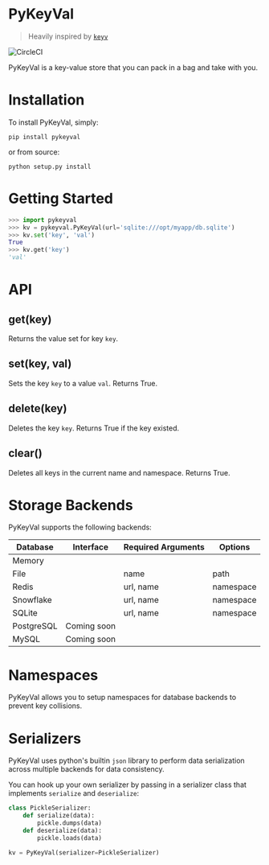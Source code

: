 # PyKeyVal
> Heavily inspired by [`keyv`](https://github.com/lukechilds/keyv)

![CircleCI](https://circleci.com/gh/tchoedak/PyKeyVal.svg?style=shield)

PyKeyVal is a key-value store that you can pack in a bag and take with you.

# Installation

To install PyKeyVal, simply:

`pip install pykeyval`

or from source:

`python setup.py install`

# Getting Started

```python
>>> import pykeyval
>>> kv = pykeyval.PyKeyVal(url='sqlite:///opt/myapp/db.sqlite')
>>> kv.set('key', 'val')
True
>>> kv.get('key')
'val'
```

# API

## get(key)
Returns the value set for key `key`.

## set(key, val)
Sets the key `key` to a value `val`. Returns True.

## delete(key)
Deletes the key `key`. Returns True if the key existed.

## clear()
Deletes all keys in the current name and namespace. Returns True.

# Storage Backends

PyKeyVal supports the following backends:

| Database   |  Interface  | Required Arguments | Options   |
|------------|:-----------:|--------------------|-----------|
| Memory     |             |                    |           |
| File       |             | name               | path      |
| Redis      |             | url, name          | namespace |
| Snowflake  |             | url, name          | namespace |
| SQLite     |             | url, name          | namespace |
| PostgreSQL | Coming soon |                    |           |
| MySQL      | Coming soon |                    |           |

# Namespaces

PyKeyVal allows you to setup namespaces for database backends to prevent key collisions.

# Serializers

PyKeyVal uses python's builtin `json` library to perform data serialization across multiple backends for data consistency.

You can hook up your own serializer by passing in a serializer class that implements `serialize` and `deserialize`:
```python
class PickleSerializer:
    def serialize(data):
        pickle.dumps(data)
    def deserialize(data):
        pickle.loads(data)

kv = PyKeyVal(serializer=PickleSerializer)
```

